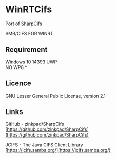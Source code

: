 WinRTCifs
====
Port of [SharpCifs](https://github.com/zinkpad/SharpCifs) 

SMB/CIFS FOR WINRT 

## Requirement
Windows 10 14393 UWP  
NO WP8.*

## Licence
GNU Lesser General Public License, version 2.1

## Links  

GitHub - zinkpad/SharpCifs   
[https://github.com/zinkpad/SharpCifs](https://github.com/zinkpad/SharpCifs)  
 
JCIFS - The Java CIFS Client Library  
[https://jcifs.samba.org/](https://jcifs.samba.org/)  

